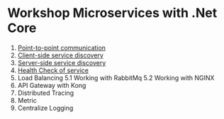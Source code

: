 # Workshop Microservices with .Net Core

1. [Point-to-point communication](https://github.com/up1/workshop-microservice-with-dot-net-core/tree/master/workshop/01-point-to-point)
2. [Client-side service discovery](https://github.com/up1/workshop-microservice-with-dot-net-core/tree/master/workshop/02-client-side-service-discovery)
3. [Server-side service discovery](https://github.com/up1/workshop-microservice-with-dot-net-core/tree/master/workshop/03-server-side-service-discovery)
4. [Health Check of service](https://github.com/up1/workshop-microservice-with-dot-net-core/tree/master/workshop/04-health-check)
5. Load Balancing
   5.1 Working with RabbitMq
   5.2 Working with NGINX
6. API Gateway with Kong
7. Distributed Tracing
8. Metric
9. Centralize Logging
